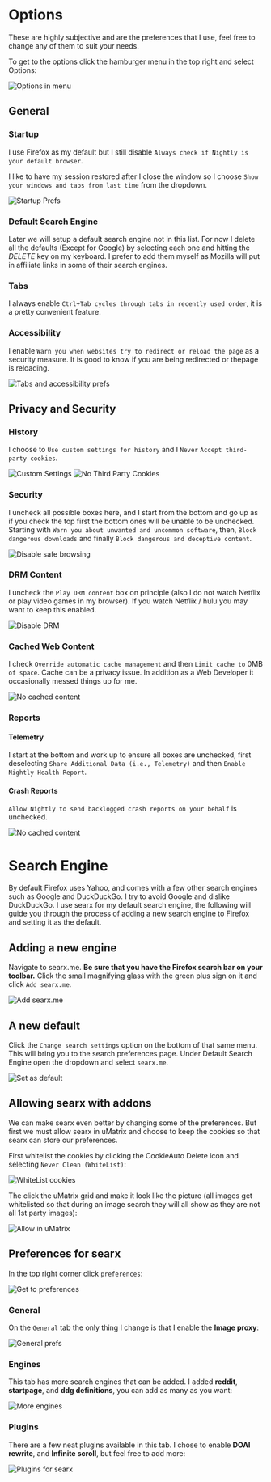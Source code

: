 # Options
These are highly subjective and are the preferences that I use, feel free to change any of them to suit your needs. 

To get to the options click the hamburger menu in the top right and select Options:     
    
![Options in menu](https://github.com/themagicteeth/magic-userjs/blob/master/prefs/options.PNG)

## General
### Startup
I use Firefox as my default but I still disable `Always check if Nightly is your default browser`.

I like to have my session restored after I close the window so I choose `Show your windows and tabs from last time` from the dropdown.    

![Startup Prefs](https://github.com/themagicteeth/magic-userjs/blob/master/prefs/prefs1.PNG)

### Default Search Engine
Later we will setup a default search engine not in this list. For now I delete all the defaults (Except for Google) by selecting each one and hitting the *DELETE* key on my keyboard. I prefer to add them myself as Mozilla will put in affiliate links in some of their search engines.

### Tabs
I always enable `Ctrl+Tab cycles through tabs in recently used order`, it is a pretty convenient feature.

### Accessibility
I enable `Warn you when websites try to redirect or reload the page` as a security measure. It is good to know if you are being redirected or thepage is reloading.

![Tabs and accessibility prefs](https://github.com/themagicteeth/magic-userjs/blob/master/prefs/prefs2.PNG)

## Privacy and Security
### History
I choose to `Use custom settings for history` and I `Never` `Accept third-party cookies`.   
    
![Custom Settings](https://github.com/themagicteeth/magic-userjs/blob/master/prefs/custom-history.PNG)
![No Third Party Cookies](https://github.com/themagicteeth/magic-userjs/blob/master/prefs/never-third.PNG)

### Security
I uncheck all possible boxes here, and I start from the bottom and go up as if you check the top first the bottom ones will be unable to be unchecked. Starting with `Warn you about unwanted and uncommon software`, then, `Block dangerous downloads` and finally `Block dangerous and deceptive content`.    
    
![Disable safe browsing](https://github.com/themagicteeth/magic-userjs/blob/master/prefs/security.PNG)

### DRM Content
I uncheck the `Play DRM content` box on principle (also I do not watch Netflix or play video games in my browser). If you watch Netflix / hulu you may want to keep this enabled.   
    
![Disable DRM](https://github.com/themagicteeth/magic-userjs/blob/master/prefs/drm.PNG)

### Cached Web Content
I check `Override automatic cache management` and then `Limit cache to` 0MB `of space`. Cache can be a privacy issue. In addition as a Web Developer it occasionally messed things up for me.   
    
![No cached content](https://github.com/themagicteeth/magic-userjs/blob/master/prefs/cache.PNG) 
       
### Reports
#### Telemetry
I start at the bottom and work up to ensure all boxes are unchecked, first deselecting `Share Additional Data (i.e., Telemetry)` and then `Enable Nightly Health Report`. 

#### Crash Reports
`Allow Nightly to send backlogged crash reports on your behalf` is unchecked.   
    
![No cached content](https://github.com/themagicteeth/magic-userjs/blob/master/prefs/reports.PNG) 

# Search Engine
By default Firefox uses Yahoo, and comes with a few other search engines such as Google and DuckDuckGo. I try to avoid Google and dislike DuckDuckGo. I use searx for my default search engine, the following will guide you through the process of adding a new search engine to Firefox and setting it as the default.

## Adding a new engine
Navigate to searx.me. **Be sure that you have the Firefox search bar on your toolbar.** Click the small magnifying glass with the green plus sign on it and click `Add searx.me`.   
    
![Add searx.me](https://github.com/themagicteeth/magic-userjs/blob/master/searx/searx.PNG) 
 
## A new default
Click the `Change search settings` option on the bottom of that same menu. This will bring you to the search preferences page. Under Default Search Engine open the dropdown and select `searx.me`.     
    
![Set as default](https://github.com/themagicteeth/magic-userjs/blob/master/searx/default.PNG)

## Allowing searx with addons
We can make searx even better by changing some of the preferences. But first we must allow searx in uMatrix and choose to keep the cookies so that searx can store our preferences.    

First whitelist the cookies by clicking the CookieAuto Delete icon and selecting `Never Clean (WhiteList)`:     
    
![WhiteList cookies](https://github.com/themagicteeth/magic-userjs/blob/master/searx/whitelistsearx.PNG)

The click the uMatrix grid and make it look like the picture (all images get whitelisted so that during an image search they will all show as they are not all 1st party images):       
        
![Allow in uMatrix](https://github.com/themagicteeth/magic-userjs/blob/master/searx/searx-umatrix.PNG)

## Preferences for searx
In the top right corner click `preferences`:    
    
![Get to preferences](https://github.com/themagicteeth/magic-userjs/blob/master/searx/prefs.PNG)

### General
On the `General` tab the only thing I change is that I enable the **Image proxy**:  
    
![General prefs](https://github.com/themagicteeth/magic-userjs/blob/master/searx/searx-gen.PNG)

### Engines
This tab has more search engines that can be added. I added **reddit**, **startpage**, and **ddg definitions**, you can add as many as you want:    
    
![More engines](https://github.com/themagicteeth/magic-userjs/blob/master/searx/searx-prefs.PNG)

### Plugins
There are a few neat plugins available in this tab. I chose to enable **DOAI rewrite**, and **Infinite scroll**, but feel free to add more:
    
![Plugins for searx](https://github.com/themagicteeth/magic-userjs/blob/master/searx/searx-plugins.PNG)

